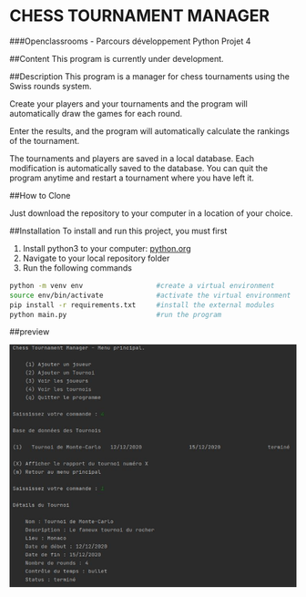 # CHESS TOURNAMENT MANAGER 
###Openclassrooms - Parcours développement Python Projet 4

##Content
This program is currently under development.

##Description
This program is a manager for chess tournaments using the Swiss rounds system. 

Create your players and your tournaments and the program will automatically draw the games for each round.

Enter the results, and the program will automatically calculate the rankings of the tournament.

The tournaments and players are saved in a local database. Each modification is automatically saved to the database. 
You can quit the program anytime and restart a tournament where you have left it. 

##How to Clone

Just download the repository to your computer in a location of your choice.

##Installation
To install and run this project, you must first 

1. Install python3 to your computer: [python.org](https://www.python.org/)
2. Navigate to your local repository folder
3. Run the following commands
```bash
python -m venv env                  #create a virtual environment
source env/bin/activate             #activate the virtual environment
pip install -r requirements.txt     #install the external modules
python main.py                      #run the program
```

##preview

![](/preview.jpg)
